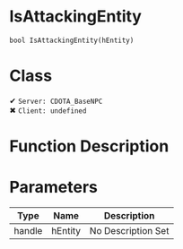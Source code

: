 # IsAttackingEntity
```
bool IsAttackingEntity(hEntity)
```
# Class
✔ `Server: CDOTA_BaseNPC`  
✖ `Client: undefined`  

# Function Description

# Parameters
Type|Name|Description
--|--|--
handle|hEntity|No Description Set
